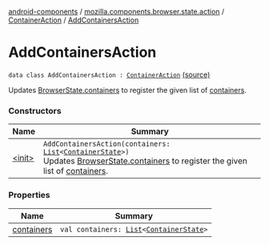[android-components](../../../index.md) / [mozilla.components.browser.state.action](../../index.md) / [ContainerAction](../index.md) / [AddContainersAction](./index.md)

# AddContainersAction

`data class AddContainersAction : `[`ContainerAction`](../index.md) [(source)](https://github.com/mozilla-mobile/android-components/blob/master/components/browser/state/src/main/java/mozilla/components/browser/state/action/BrowserAction.kt#L728)

Updates [BrowserState.containers](../../../mozilla.components.browser.state.state/-browser-state/containers.md) to register the given list of [containers](containers.md).

### Constructors

| Name | Summary |
|---|---|
| [&lt;init&gt;](-init-.md) | `AddContainersAction(containers: `[`List`](https://kotlinlang.org/api/latest/jvm/stdlib/kotlin.collections/-list/index.html)`<`[`ContainerState`](../../../mozilla.components.browser.state.state/-container-state/index.md)`>)`<br>Updates [BrowserState.containers](../../../mozilla.components.browser.state.state/-browser-state/containers.md) to register the given list of [containers](containers.md). |

### Properties

| Name | Summary |
|---|---|
| [containers](containers.md) | `val containers: `[`List`](https://kotlinlang.org/api/latest/jvm/stdlib/kotlin.collections/-list/index.html)`<`[`ContainerState`](../../../mozilla.components.browser.state.state/-container-state/index.md)`>` |
